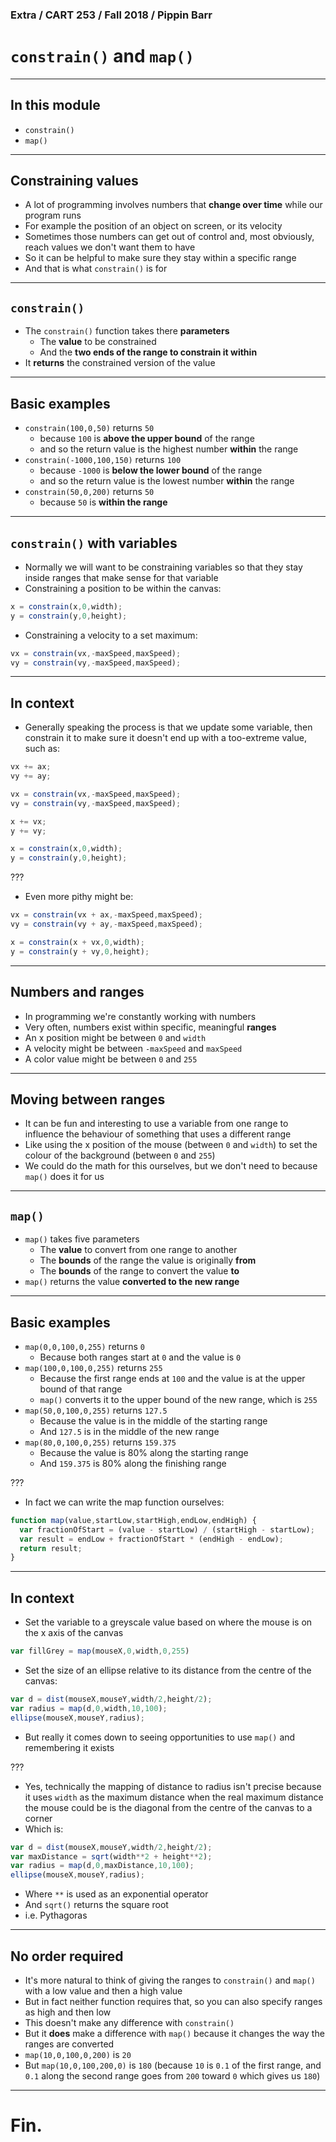 ### Extra / CART 253 / Fall 2018 / Pippin Barr

# `constrain()` and `map()`

---

## In this module

- `constrain()`
- `map()`

---

## Constraining values

- A lot of programming involves numbers that __change over time__ while our program runs
- For example the position of an object on screen, or its velocity
- Sometimes those numbers can get out of control and, most obviously, reach values we don't want them to have
- So it can be helpful to make sure they stay within a specific range
- And that is what `constrain()` is for

---

## `constrain()`

- The `constrain()` function takes there __parameters__
  - The __value__ to be constrained
  - And the __two ends of the range to constrain it within__
- It __returns__ the constrained version of the value

---

## Basic examples

- `constrain(100,0,50)` returns `50`
  - because `100` is __above the upper bound__ of the range
  - and so the return value is the highest number __within__ the range
- `constrain(-1000,100,150)` returns `100`
  - because `-1000` is __below the lower bound__ of the range
  - and so the return value is the lowest number __within__ the range
- `constrain(50,0,200)` returns `50`
  - because `50` is __within the range__

---

## `constrain()` with variables

- Normally we will want to be constraining variables so that they stay inside ranges that make sense for that variable
- Constraining a position to be within the canvas:

```javascript
x = constrain(x,0,width);
y = constrain(y,0,height);
```

- Constraining a velocity to a set maximum:

```javascript
vx = constrain(vx,-maxSpeed,maxSpeed);
vy = constrain(vy,-maxSpeed,maxSpeed);
```

---

## In context

- Generally speaking the process is that we update some variable, then constrain it to make sure it doesn't end up with a too-extreme value, such as:

```javascript
vx += ax;
vy += ay;

vx = constrain(vx,-maxSpeed,maxSpeed);
vy = constrain(vy,-maxSpeed,maxSpeed);

x += vx;
y += vy;

x = constrain(x,0,width);
y = constrain(y,0,height);
```

???

- Even more pithy might be:

```javascript
vx = constrain(vx + ax,-maxSpeed,maxSpeed);
vy = constrain(vy + ay,-maxSpeed,maxSpeed);

x = constrain(x + vx,0,width);
y = constrain(y + vy,0,height);
```

---

## Numbers and ranges

- In programming we're constantly working with numbers
- Very often, numbers exist within specific, meaningful __ranges__
- An x position might be between `0` and `width`
- A velocity might be between `-maxSpeed` and `maxSpeed`
- A color value might be between `0` and `255`

---

## Moving between ranges

- It can be fun and interesting to use a variable from one range to influence the behaviour of something that uses a different range
- Like using the x position of the mouse (between `0` and `width`) to set the colour of the background (between `0` and `255`)
- We could do the math for this ourselves, but we don't need to because `map()` does it for us

---

## `map()`

- `map()` takes five parameters
  - The __value__ to convert from one range to another
  - The __bounds__ of the range the value is originally __from__
  - The __bounds__ of the range to convert the value __to__
- `map()` returns the value __converted to the new range__
---

## Basic examples

- `map(0,0,100,0,255)` returns `0`
  - Because both ranges start at `0` and the value is `0`
- `map(100,0,100,0,255)` returns `255`
  - Because the first range ends at `100` and the value is at the upper bound of that range
  - `map()` converts it to the upper bound of the new range, which is `255`
- `map(50,0,100,0,255)` returns `127.5`
  - Because the value is in the middle of the starting range
  - And `127.5` is in the middle of the new range
- `map(80,0,100,0,255)` returns `159.375`
  - Because the value is 80% along the starting range
  - And `159.375` is 80% along the finishing range

???

- In fact we can write the map function ourselves:

```javascript
function map(value,startLow,startHigh,endLow,endHigh) {
  var fractionOfStart = (value - startLow) / (startHigh - startLow);
  var result = endLow + fractionOfStart * (endHigh - endLow);
  return result;
}
```

---

## In context

- Set the variable to a greyscale value based on where the mouse is on the x axis of the canvas

```javascript
var fillGrey = map(mouseX,0,width,0,255)
```

- Set the size of an ellipse relative to its distance from the centre of the canvas:

```javascript
var d = dist(mouseX,mouseY,width/2,height/2);
var radius = map(d,0,width,10,100);
ellipse(mouseX,mouseY,radius);
```

- But really it comes down to seeing opportunities to use `map()` and remembering it exists

???

- Yes, technically the mapping of distance to radius isn't precise because it uses `width` as the maximum distance when the real maximum distance the mouse could be is the diagonal from the centre of the canvas to a corner
- Which is:

```javascript
var d = dist(mouseX,mouseY,width/2,height/2);
var maxDistance = sqrt(width**2 + height**2);
var radius = map(d,0,maxDistance,10,100);
ellipse(mouseX,mouseY,radius);
```

- Where `**` is used as an exponential operator
- And `sqrt()` returns the square root
- i.e. Pythagoras

---

## No order required

- It's more natural to think of giving the ranges to `constrain()` and `map()` with a low value and then a high value
- But in fact neither function requires that, so you can also specify ranges as high and then low
- This doesn't make any difference with `constrain()`
- But it __does__ make a difference with `map()` because it changes the way the ranges are converted
- `map(10,0,100,0,200)` is `20`
- But `map(10,0,100,200,0)` is `180` (because `10` is `0.1` of the first range, and `0.1` along the second range goes from `200` toward `0` which gives us `180`)

---

# Fin.
